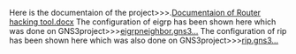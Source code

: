 Here is the documentaion of the project>>>.[Documentaion of Router hacking tool.docx](https://github.com/sagar658/Router-Hacking-Tool/files/14437528/Documentaion.of.Router.hacking.tool.docx)
The configuration of eigrp has been shown here which was done on GNS3project>>>[eigrpneighbor.gns3…]()
The configuration of rip has been shown here which was also done on GNS3project>>>[rip.gns3…]()
